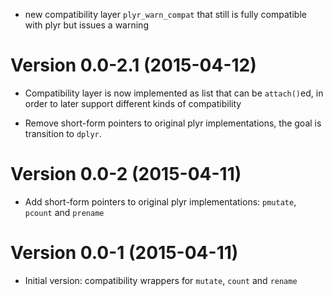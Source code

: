 - new compatibility layer `plyr_warn_compat` that still is fully compatible with plyr but issues a warning

Version 0.0-2.1 (2015-04-12)
===

- Compatibility layer is now implemented as list that can be `attach()`ed, in order to later support different kinds of compatibility

- Remove short-form pointers to original plyr implementations, the goal is transition to `dplyr`.


Version 0.0-2 (2015-04-11)
===

- Add short-form pointers to original plyr implementations: `pmutate`, `pcount` and `prename`


Version 0.0-1 (2015-04-11)
===

- Initial version: compatibility wrappers for `mutate`, `count` and `rename`
